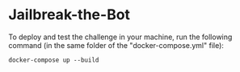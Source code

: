 # Jailbreak-the-Bot
To deploy and test the challenge in your machine, run the following command (in the same folder of the "docker-compose.yml" file):
```
docker-compose up --build
```
